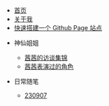 <!-- docs/_sidebar.md -->

* [首页](/)
* [关于我](about)
* [快速搭建一个 Github Page 站点](create_a_github_page_site)


- 神仙姐姐
  - [茜茜的访谈集锦](beautiful/interview_list)
  - [茜茜表演过的角色](beautiful/roles_performed)

- 日常随笔
  - [230907](diary/0907)
